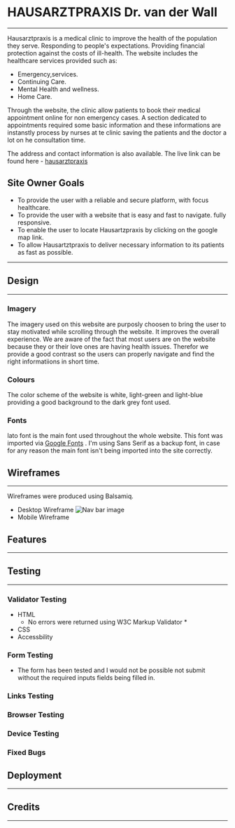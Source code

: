 
# HAUSARZTPRAXIS Dr. van der Wall 

<hr/>
 Hausarztpraxis is a medical clinic to improve the health of the population they serve. Responding to people's expectations. Providing financial protection against the costs of ill-health.
 The website includes the healthcare services provided such as:
 
  * Emergency,services.
  * Continuing Care. 
  * Mental Health and wellness.
  * Home Care.

Through the website, the clinic allow patients to book their medical appointment online for non emergency cases. A section dedicated to appointments required some basic information and these informations are instanstly process by nurses at te clinic saving the patients and the doctor a lot on he consultation time.

The address and contact information is also available. The live link can be found here - [hausarztpraxis](https://d9fal.github.io/PP1-Sanitz-clinic/)

  ## Site Owner Goals
  
  * To provide the user with a reliable and secure platform, with focus healthcare.
  * To provide the user with a website that is easy and fast to navigate. fully responsive. 
  * To enable the user to locate Hausartzpraxis by clicking on the google map link. 
  * To allow Hausartztpraxis to deliver necessary information to its patients as fast as possible.    
  
 <hr/>

 ## Design
 
 <hr/>


### Imagery

The imagery used on this website are purposly choosen to bring the user to stay motivated while scrolling through the website. It improves the overall experience. We are aware of the fact that most users are on the website because they or their love ones are having health issues. Therefor we provide a good contrast so the users can properly navigate and find the right informatiions in short time. 

### Colours

The color scheme of the website is white, light-green and light-blue providing a good background to the dark grey font used. 

### Fonts

lato font is the main font used throughout the whole website. This font was imported via [Google Fonts](https://fonts.google.com/) . I'm using Sans Serif as a backup font, in case for any reason the main font isn't being imported into the site correctly.

## Wireframes

 <hr/> 

 Wireframes were produced using Balsamiq.

* Desktop Wireframe ![Nav bar image](/readme-images/Desktopwireframe.png)
* Mobile Wireframe
 
## Features

<hr/> 
 
 
## Testing

<hr/> 
 
### Validator Testing

* HTML
  * No errors were returned using W3C Markup Validator
    * 
* CSS
* Accessbility

### Form Testing

* The form has been tested and I would not be possible not submit without the required inputs fields being filled in.

### Links Testing

### Browser Testing

### Device Testing

### Fixed Bugs


## Deployment

<hr/> 


## Credits

<hr/>

